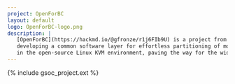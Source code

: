 ```yaml
---
project: OpenForBC
layout: default
logo: OpenForBC-logo.png
description: |
   [OpenForBC](https://hackmd.io/@gfronze/r1j6FIb9U) is a project from [INFN](https://home.infn.it/en/), the public institute for Nuclear and Subnuclear Physics in Italy. It aims at 
   developing a common software layer for effortless partitioning of modern GPUs from different vendors (NVidia, AMD, Intel) for graphical and computing applications 
   in the open-source Linux KVM environment, paving the way for the wide adoption of this approach both in the research and in the industry fields.
---
```


{% include gsoc_project.ext %}

